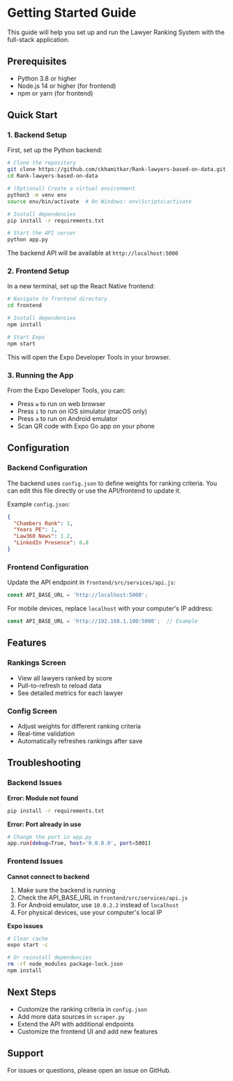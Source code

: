 # Getting Started Guide

This guide will help you set up and run the Lawyer Ranking System with the full-stack application.

## Prerequisites

- Python 3.8 or higher
- Node.js 14 or higher (for frontend)
- npm or yarn (for frontend)

## Quick Start

### 1. Backend Setup

First, set up the Python backend:

```bash
# Clone the repository
git clone https://github.com/ckhamitkar/Rank-lawyers-based-on-data.git
cd Rank-lawyers-based-on-data

# (Optional) Create a virtual environment
python3 -m venv env
source env/bin/activate  # On Windows: env\Scripts\activate

# Install dependencies
pip install -r requirements.txt

# Start the API server
python app.py
```

The backend API will be available at `http://localhost:5000`

### 2. Frontend Setup

In a new terminal, set up the React Native frontend:

```bash
# Navigate to frontend directory
cd frontend

# Install dependencies
npm install

# Start Expo
npm start
```

This will open the Expo Developer Tools in your browser.

### 3. Running the App

From the Expo Developer Tools, you can:

- Press `w` to run on web browser
- Press `i` to run on iOS simulator (macOS only)
- Press `a` to run on Android emulator
- Scan QR code with Expo Go app on your phone

## Configuration

### Backend Configuration

The backend uses `config.json` to define weights for ranking criteria. You can edit this file directly or use the API/frontend to update it.

Example `config.json`:

```json
{
  "Chambers Rank": 1,
  "Years PE": 1,
  "Law360 News": 1.2,
  "LinkedIn Presence": 0.8
}
```

### Frontend Configuration

Update the API endpoint in `frontend/src/services/api.js`:

```javascript
const API_BASE_URL = 'http://localhost:5000';
```

For mobile devices, replace `localhost` with your computer's IP address:

```javascript
const API_BASE_URL = 'http://192.168.1.100:5000';  // Example
```

## Features

### Rankings Screen

- View all lawyers ranked by score
- Pull-to-refresh to reload data
- See detailed metrics for each lawyer

### Config Screen

- Adjust weights for different ranking criteria
- Real-time validation
- Automatically refreshes rankings after save

## Troubleshooting

### Backend Issues

**Error: Module not found**
```bash
pip install -r requirements.txt
```

**Error: Port already in use**
```bash
# Change the port in app.py
app.run(debug=True, host='0.0.0.0', port=5001)
```

### Frontend Issues

**Cannot connect to backend**

1. Make sure the backend is running
2. Check the API_BASE_URL in `frontend/src/services/api.js`
3. For Android emulator, use `10.0.2.2` instead of `localhost`
4. For physical devices, use your computer's local IP

**Expo issues**
```bash
# Clear cache
expo start -c

# Or reinstall dependencies
rm -rf node_modules package-lock.json
npm install
```

## Next Steps

- Customize the ranking criteria in `config.json`
- Add more data sources in `scraper.py`
- Extend the API with additional endpoints
- Customize the frontend UI and add new features

## Support

For issues or questions, please open an issue on GitHub.
